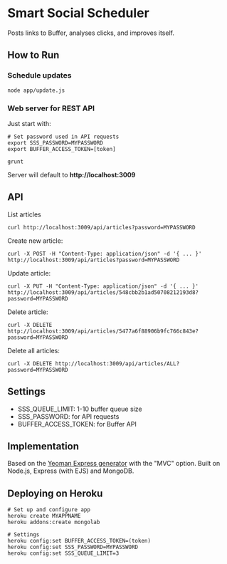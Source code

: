 # Smart Social Scheduler

Posts links to Buffer, analyses clicks, and improves itself.


## How to Run

### Schedule updates

	node app/update.js

### Web server for REST API

Just start with:

	# Set password used in API requests
	export SSS_PASSWORD=MYPASSWORD
	export BUFFER_ACCESS_TOKEN=[token]

	grunt

Server will default to **http://localhost:3009**


## API

List articles

	curl http://localhost:3009/api/articles?password=MYPASSWORD

Create new article:

	curl -X POST -H "Content-Type: application/json" -d '{ ... }' http://localhost:3009/api/articles?password=MYPASSWORD

Update article:

	curl -X PUT -H "Content-Type: application/json" -d '{ ... }' http://localhost:3009/api/articles/548cbb2b1ad50708212193d8?password=MYPASSWORD

Delete article:

	curl -X DELETE http://localhost:3009/api/articles/5477a6f88906b9fc766c843e?password=MYPASSWORD

Delete all articles:

	curl -X DELETE http://localhost:3009/api/articles/ALL?password=MYPASSWORD


## Settings

* SSS_QUEUE_LIMIT: 1-10 buffer queue size
* SSS_PASSWORD: for API requests
* BUFFER_ACCESS_TOKEN: for Buffer API


## Implementation

Based on the [Yeoman Express generator](https://github.com/petecoop/generator-express) with the "MVC" option.
Built on Node.js, Express (with EJS) and MongoDB.


## Deploying on Heroku

	# Set up and configure app
	heroku create MYAPPNAME
	heroku addons:create mongolab

	# Settings
	heroku config:set BUFFER_ACCESS_TOKEN=(token)
	heroku config:set SSS_PASSWORD=MYPASSWORD
	heroku config:set SSS_QUEUE_LIMIT=3
